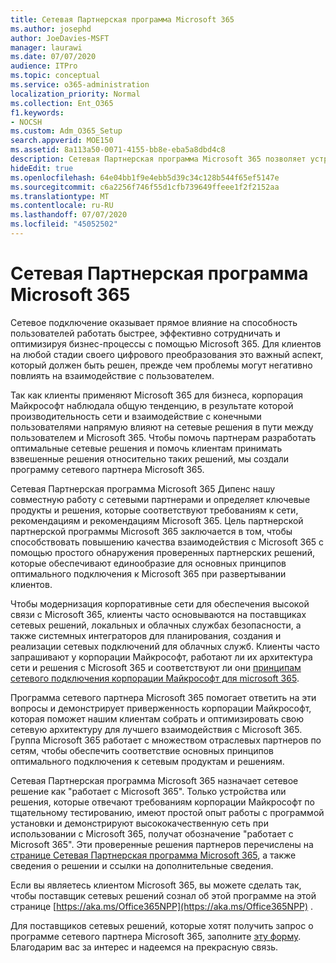 ```yaml
---
title: Сетевая Партнерская программа Microsoft 365
ms.author: josephd
author: JoeDavies-MSFT
manager: laurawi
ms.date: 07/07/2020
audience: ITPro
ms.topic: conceptual
ms.service: o365-administration
localization_priority: Normal
ms.collection: Ent_O365
f1.keywords:
- NOCSH
ms.custom: Adm_O365_Setup
search.appverid: MOE150
ms.assetid: 8a113a50-0071-4155-bb8e-eba5a8dbd4c8
description: Сетевая Партнерская программа Microsoft 365 позволяет устройству быть сертифицированным для работы с Microsoft 365.
hideEdit: true
ms.openlocfilehash: 64e04bb1f9e4ebb5d39c34c128b544f65ef5147e
ms.sourcegitcommit: c6a2256f746f55d1cfb739649ffeee1f2f2152aa
ms.translationtype: MT
ms.contentlocale: ru-RU
ms.lasthandoff: 07/07/2020
ms.locfileid: "45052502"
---
```

# <a name="microsoft-365-networking-partner-program"></a>Сетевая Партнерская программа Microsoft 365

Сетевое подключение оказывает прямое влияние на способность пользователей работать быстрее, эффективно сотрудничать и оптимизируя бизнес-процессы с помощью Microsoft 365. Для клиентов на любой стадии своего цифрового преобразования это важный аспект, который должен быть решен, прежде чем проблемы могут негативно повлиять на взаимодействие с пользователем.

Так как клиенты применяют Microsoft 365 для бизнеса, корпорация Майкрософт наблюдала общую тенденцию, в результате которой производительность сети и взаимодействие с конечными пользователями напрямую влияют на сетевые решения в пути между пользователем и Microsoft 365. Чтобы помочь партнерам разработать оптимальные сетевые решения и помочь клиентам принимать взвешенные решения относительно таких решений, мы создали программу сетевого партнера Microsoft 365.

Сетевая Партнерская программа Microsoft 365 Дипенс нашу совместную работу с сетевыми партнерами и определяет ключевые продукты и решения, которые соответствуют требованиям к сети, рекомендациям и рекомендациям Microsoft 365. Цель партнерской партнерской программы Microsoft 365 заключается в том, чтобы способствовать повышению качества взаимодействия с Microsoft 365 с помощью простого обнаружения проверенных партнерских решений, которые обеспечивают единообразие для основных принципов оптимального подключения к Microsoft 365 при развертывании клиентов.

Чтобы модернизация корпоративные сети для обеспечения высокой связи с Microsoft 365, клиенты часто основываются на поставщиках сетевых решений, локальных и облачных службах безопасности, а также системных интеграторов для планирования, создания и реализации сетевых подключений для облачных служб. Клиенты часто запрашивают у корпорации Майкрософт, работают ли их архитектура сети и решения с Microsoft 365 и соответствуют ли они [принципам сетевого подключения корпорации Майкрософт для microsoft 365](https://aka.ms/PNC).

Программа сетевого партнера Microsoft 365 помогает ответить на эти вопросы и демонстрирует приверженность корпорации Майкрософт, которая поможет нашим клиентам собрать и оптимизировать свою сетевую архитектуру для лучшего взаимодействия с Microsoft 365. Группа Microsoft 365 работает с множеством отраслевых партнеров по сетям, чтобы обеспечить соответствие основных принципов оптимального подключения к сетевым продуктам и решениям.

Сетевая Партнерская программа Microsoft 365 назначает сетевое решение как "работает с Microsoft 365". Только устройства или решения, которые отвечают требованиям корпорации Майкрософт по тщательному тестированию, имеют простой опыт работы с программой установки и демонстрируют высококачественную сеть при использовании с Microsoft 365, получат обозначение "работает с Microsoft 365". Эти проверенные решения партнеров перечислены на [странице Сетевая Партнерская программа Microsoft 365](https://www.microsoft.com/microsoft-365/partners/O365networkingpartners), а также сведения о решении и ссылки на дополнительные сведения.

Если вы являетесь клиентом Microsoft 365, вы можете сделать так, чтобы поставщик сетевых решений сознал об этой программе на этой странице [https://aka.ms/Office365NPP](https://aka.ms/Office365NPP) .

Для поставщиков сетевых решений, которые хотят получить запрос о программе сетевого партнера Microsoft 365, заполните [эту форму](https://forms.office.com/Pages/ResponsePage.aspx?id=v4j5cvGGr0GRqy180BHbRyMNEapKtzJHu98R0YXYz1RUN0QxSUVEWTdRVTdIV1RTWjIzOVk0QkE4US4u). Благодарим вас за интерес и надеемся на прекрасную связь.
